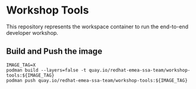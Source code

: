 # Workshop Tools

This repository represents the workspace container to run the end-to-end developer workshop.

## Build and Push the image

```
IMAGE_TAG=X
podman build --layers=false -t quay.io/redhat-emea-ssa-team/workshop-tools:${IMAGE_TAG}
podman push quay.io/redhat-emea-ssa-team/workshop-tools:${IMAGE_TAG}
```
